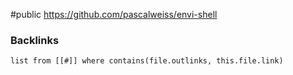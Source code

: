 #public
https://github.com/pascalweiss/envi-shell

### Backlinks
```dataview 
list from [[#]] where contains(file.outlinks, this.file.link)
```

